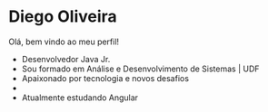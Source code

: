 # Diego Oliveira
Olá, bem vindo ao meu perfil!
- Desenvolvedor Java Jr.
- Sou formado em Análise e Desenvolvimento de Sistemas | UDF
- Apaixonado por tecnologia e novos desafios
- 
- Atualmente estudando Angular

<!--
**diegodsoliveira/diegodsoliveira** is a ✨ _special_ ✨ repository because its `README.md` (this file) appears on your GitHub profile.

Here are some ideas to get you started:

- 🔭 I’m currently working on ...
- 🌱 I’m currently learning ...
- 👯 I’m looking to collaborate on ...
- 🤔 I’m looking for help with ...
- 💬 Ask me about ...
- 📫 How to reach me: ...
- 😄 Pronouns: ...
- ⚡ Fun fact: ...
-->
